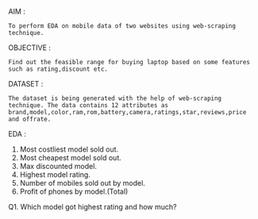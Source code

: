 AIM :

    To perform EDA on mobile data of two websites using web-scraping technique.
    
OBJECTIVE :

    Find out the feasible range for buying laptop based on some features such as rating,discount etc.
    
DATASET :

    The dataset is being generated with the help of web-scraping technique. The data contains 12 attributes as brand,model,color,ram,rom,battery,camera,ratings,star,reviews,price and offrate.
    
EDA :
    
1. Most costliest model sold out.
2. Most cheapest model sold out.
3. Max discounted model.
4. Highest model rating.
5. Number of mobiles sold out by model.
6. Profit of phones by model.(Total)


Q1. Which model got highest rating and how much?


